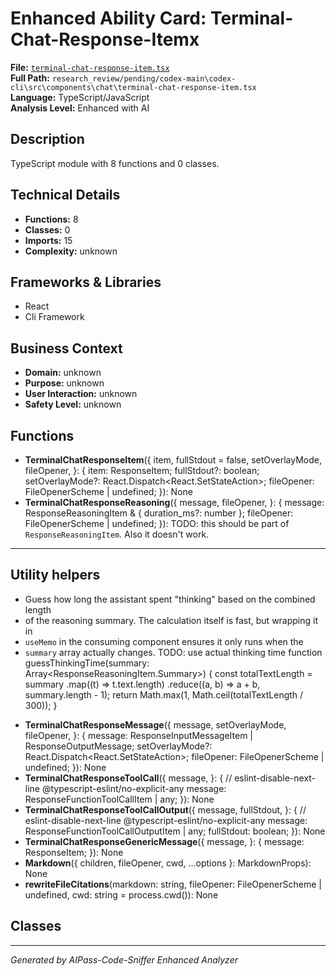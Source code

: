 # Enhanced Ability Card: Terminal-Chat-Response-Itemx

**File:** [`terminal-chat-response-item.tsx`](file:///research_review/pending/codex-main\codex-cli\src\components\chat\terminal-chat-response-item.tsx)  
**Full Path:** `research_review/pending/codex-main\codex-cli\src\components\chat\terminal-chat-response-item.tsx`  
**Language:** TypeScript/JavaScript  
**Analysis Level:** Enhanced with AI

## Description

TypeScript module with 8 functions and 0 classes.

## Technical Details

- **Functions:** 8
- **Classes:** 0
- **Imports:** 15
- **Complexity:** unknown


## Frameworks & Libraries

- React
- Cli Framework



## Business Context

- **Domain:** unknown
- **Purpose:** unknown
- **User Interaction:** unknown
- **Safety Level:** unknown






## Functions

- **TerminalChatResponseItem**({
  item,
  fullStdout = false,
  setOverlayMode,
  fileOpener,
}: {
  item: ResponseItem;
  fullStdout?: boolean;
  setOverlayMode?: React.Dispatch<React.SetStateAction<OverlayModeType>>;
  fileOpener: FileOpenerScheme | undefined;
}): None
- **TerminalChatResponseReasoning**({
  message,
  fileOpener,
}: {
  message: ResponseReasoningItem & { duration_ms?: number };
  fileOpener: FileOpenerScheme | undefined;
}): TODO: this should be part of `ResponseReasoningItem`. Also it doesn't work.
---------------------------------------------------------------------------
Utility helpers
---------------------------------------------------------------------------
* Guess how long the assistant spent "thinking" based on the combined length
 * of the reasoning summary. The calculation itself is fast, but wrapping it in
 * `useMemo` in the consuming component ensures it only runs when the
 * `summary` array actually changes.
TODO: use actual thinking time
function guessThinkingTime(summary: Array<ResponseReasoningItem.Summary>) {
const totalTextLength = summary
.map((t) => t.text.length)
.reduce((a, b) => a + b, summary.length - 1);
return Math.max(1, Math.ceil(totalTextLength / 300));
}
- **TerminalChatResponseMessage**({
  message,
  setOverlayMode,
  fileOpener,
}: {
  message: ResponseInputMessageItem | ResponseOutputMessage;
  setOverlayMode?: React.Dispatch<React.SetStateAction<OverlayModeType>>;
  fileOpener: FileOpenerScheme | undefined;
}): None
- **TerminalChatResponseToolCall**({
  message,
}: {
  // eslint-disable-next-line @typescript-eslint/no-explicit-any
  message: ResponseFunctionToolCallItem | any;
}): None
- **TerminalChatResponseToolCallOutput**({
  message,
  fullStdout,
}: {
  // eslint-disable-next-line @typescript-eslint/no-explicit-any
  message: ResponseFunctionToolCallOutputItem | any;
  fullStdout: boolean;
}): None
- **TerminalChatResponseGenericMessage**({
  message,
}: {
  message: ResponseItem;
}): None
- **Markdown**({
  children,
  fileOpener,
  cwd,
  ...options
}: MarkdownProps): None
- **rewriteFileCitations**(markdown: string, fileOpener: FileOpenerScheme | undefined, cwd: string = process.cwd()): None

## Classes



---
*Generated by AIPass-Code-Sniffer Enhanced Analyzer*
